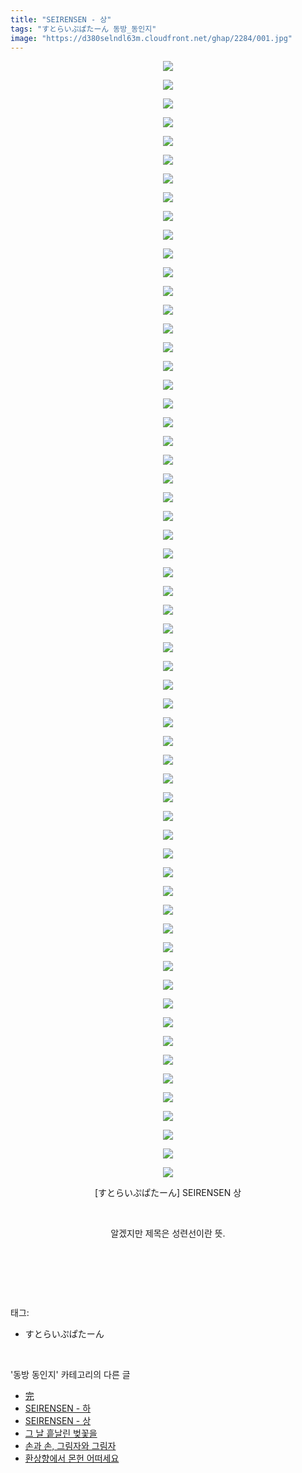 ```yaml
---
title: "SEIRENSEN - 상"
tags: "すとらいぷぱたーん 동방_동인지"
image: "https://d380selndl63m.cloudfront.net/ghap/2284/001.jpg"
---
```

<div class="article">
<p style="text-align: center; clear: none; float: none;"><img src="{{ site.imgserver5 }}/ghap/2284/001.jpg"/></p>
<p style="text-align: center; clear: none; float: none;"><img src="{{ site.imgserver5 }}/ghap/2284/002.jpg"/></p>
<p style="text-align: center; clear: none; float: none;"><img src="{{ site.imgserver5 }}/ghap/2284/003.jpg"/></p>
<p style="text-align: center; clear: none; float: none;"><img src="{{ site.imgserver5 }}/ghap/2284/004.jpg"/></p>
<p style="text-align: center; clear: none; float: none;"><img src="{{ site.imgserver5 }}/ghap/2284/005.jpg"/></p>
<p style="text-align: center; clear: none; float: none;"><img src="{{ site.imgserver5 }}/ghap/2284/006.jpg"/></p>
<p style="text-align: center; clear: none; float: none;"><img src="{{ site.imgserver5 }}/ghap/2284/007.jpg"/></p>
<p style="text-align: center; clear: none; float: none;"><img src="{{ site.imgserver5 }}/ghap/2284/008.jpg"/></p>
<p style="text-align: center; clear: none; float: none;"><img src="{{ site.imgserver5 }}/ghap/2284/009.jpg"/></p>
<p style="text-align: center; clear: none; float: none;"><img src="{{ site.imgserver5 }}/ghap/2284/010.jpg"/></p>
<p style="text-align: center; clear: none; float: none;"><img src="{{ site.imgserver5 }}/ghap/2284/011.jpg"/></p>
<p style="text-align: center; clear: none; float: none;"><img src="{{ site.imgserver5 }}/ghap/2284/012.jpg"/></p>
<p style="text-align: center; clear: none; float: none;"><img src="{{ site.imgserver5 }}/ghap/2284/013.jpg"/></p>
<p style="text-align: center; clear: none; float: none;"><img src="{{ site.imgserver5 }}/ghap/2284/014.jpg"/></p>
<p style="text-align: center; clear: none; float: none;"><img src="{{ site.imgserver5 }}/ghap/2284/015.jpg"/></p>
<p style="text-align: center; clear: none; float: none;"><img src="{{ site.imgserver5 }}/ghap/2284/016.jpg"/></p>
<p style="text-align: center; clear: none; float: none;"><img src="{{ site.imgserver5 }}/ghap/2284/017.jpg"/></p>
<p style="text-align: center; clear: none; float: none;"><img src="{{ site.imgserver5 }}/ghap/2284/018.jpg"/></p>
<p style="text-align: center; clear: none; float: none;"><img src="{{ site.imgserver5 }}/ghap/2284/019.jpg"/></p>
<p style="text-align: center; clear: none; float: none;"><img src="{{ site.imgserver5 }}/ghap/2284/020.jpg"/></p>
<p style="text-align: center; clear: none; float: none;"><img src="{{ site.imgserver5 }}/ghap/2284/021.jpg"/></p>
<p style="text-align: center; clear: none; float: none;"><img src="{{ site.imgserver5 }}/ghap/2284/022.jpg"/></p>
<p style="text-align: center; clear: none; float: none;"><img src="{{ site.imgserver5 }}/ghap/2284/023.jpg"/></p>
<p style="text-align: center; clear: none; float: none;"><img src="{{ site.imgserver5 }}/ghap/2284/024.jpg"/></p>
<p style="text-align: center; clear: none; float: none;"><img src="{{ site.imgserver5 }}/ghap/2284/025.jpg"/></p>
<p style="text-align: center; clear: none; float: none;"><img src="{{ site.imgserver5 }}/ghap/2284/026.jpg"/></p>
<p style="text-align: center; clear: none; float: none;"><img src="{{ site.imgserver5 }}/ghap/2284/027.jpg"/></p>
<p style="text-align: center; clear: none; float: none;"><img src="{{ site.imgserver5 }}/ghap/2284/028.jpg"/></p>
<p style="text-align: center; clear: none; float: none;"><img src="{{ site.imgserver5 }}/ghap/2284/029.jpg"/></p>
<p style="text-align: center; clear: none; float: none;"><img src="{{ site.imgserver5 }}/ghap/2284/030.jpg"/></p>
<p style="text-align: center; clear: none; float: none;"><img src="{{ site.imgserver5 }}/ghap/2284/031.jpg"/></p>
<p style="text-align: center; clear: none; float: none;"><img src="{{ site.imgserver5 }}/ghap/2284/032.jpg"/></p>
<p style="text-align: center; clear: none; float: none;"><img src="{{ site.imgserver5 }}/ghap/2284/033.jpg"/></p>
<p style="text-align: center; clear: none; float: none;"><img src="{{ site.imgserver5 }}/ghap/2284/034.jpg"/></p>
<p style="text-align: center; clear: none; float: none;"><img src="{{ site.imgserver5 }}/ghap/2284/035.jpg"/></p>
<p style="text-align: center; clear: none; float: none;"><img src="{{ site.imgserver5 }}/ghap/2284/036.jpg"/></p>
<p style="text-align: center; clear: none; float: none;"><img src="{{ site.imgserver5 }}/ghap/2284/037.jpg"/></p>
<p style="text-align: center; clear: none; float: none;"><img src="{{ site.imgserver5 }}/ghap/2284/038.jpg"/></p>
<p style="text-align: center; clear: none; float: none;"><img src="{{ site.imgserver5 }}/ghap/2284/039.jpg"/></p>
<p style="text-align: center; clear: none; float: none;"><img src="{{ site.imgserver5 }}/ghap/2284/040.jpg"/></p>
<p style="text-align: center; clear: none; float: none;"><img src="{{ site.imgserver5 }}/ghap/2284/041.jpg"/></p>
<p style="text-align: center; clear: none; float: none;"><img src="{{ site.imgserver5 }}/ghap/2284/042.jpg"/></p>
<p style="text-align: center; clear: none; float: none;"><img src="{{ site.imgserver5 }}/ghap/2284/043.jpg"/></p>
<p style="text-align: center; clear: none; float: none;"><img src="{{ site.imgserver5 }}/ghap/2284/044.jpg"/></p>
<p style="text-align: center; clear: none; float: none;"><img src="{{ site.imgserver5 }}/ghap/2284/045.jpg"/></p>
<p style="text-align: center; clear: none; float: none;"><img src="{{ site.imgserver5 }}/ghap/2284/046.jpg"/></p>
<p style="text-align: center; clear: none; float: none;"><img src="{{ site.imgserver5 }}/ghap/2284/047.jpg"/></p>
<p style="text-align: center; clear: none; float: none;"><img src="{{ site.imgserver5 }}/ghap/2284/048.jpg"/></p>
<p style="text-align: center; clear: none; float: none;"><img src="{{ site.imgserver5 }}/ghap/2284/049.jpg"/></p>
<p style="text-align: center; clear: none; float: none;"><img src="{{ site.imgserver5 }}/ghap/2284/050.jpg"/></p>
<p style="text-align: center; clear: none; float: none;"><img src="{{ site.imgserver5 }}/ghap/2284/051.jpg"/></p>
<p style="text-align: center; clear: none; float: none;"><img src="{{ site.imgserver5 }}/ghap/2284/052.jpg"/></p>
<p style="text-align: center; clear: none; float: none;"><img src="{{ site.imgserver5 }}/ghap/2284/053.jpg"/></p>
<p style="text-align: center; clear: none; float: none;"><img src="{{ site.imgserver5 }}/ghap/2284/054.jpg"/></p>
<p style="text-align: center; clear: none; float: none;"><img src="{{ site.imgserver5 }}/ghap/2284/055.jpg"/></p>
<p style="text-align: center; clear: none; float: none;"><img src="{{ site.imgserver5 }}/ghap/2284/056.jpg"/></p>
<p style="text-align: center; clear: none; float: none;"><img src="{{ site.imgserver5 }}/ghap/2284/057.jpg"/></p>
<p style="text-align: center; clear: none; float: none;"><img src="{{ site.imgserver5 }}/ghap/2284/058.jpg"/></p>
<p style="text-align: center; clear: none; float: none;"><img src="{{ site.imgserver5 }}/ghap/2284/059.jpg"/></p>
<p style="text-align: center; clear: none; float: none;"><img src="{{ site.imgserver5 }}/ghap/2284/060.jpg"/></p>
<p style="text-align: center; clear: none; float: none;">[すとらいぷぱたーん] SEIRENSEN 상</p>
<p style="text-align: center; clear: none; float: none;"><br/></p>
<p style="text-align: center; clear: none; float: none;">알겠지만 제목은 성련선이란 뜻.</p>
<p style="text-align: center; clear: none; float: none;"><br/></p>
<p><br/></p>
</div><br/>
<div class="tagTrail">
<p>태그: </p>
<ul>
<li>すとらいぷぱたーん</li>
</ul>
</div><br/>
<div class="another">
<p>'동방 동인지' 카테고리의 다른 글</p>
<ul>
<li><a href="/ghap_2286">完</a></li>
<li><a href="/ghap_2285">SEIRENSEN - 하</a></li>
<li><a href="/ghap_2284">SEIRENSEN - 상</a></li>
<li><a href="/ghap_2283">그 날 흩날린 벚꽃을</a></li>
<li><a href="/ghap_2282">손과 손, 그림자와 그림자</a></li>
<li><a href="/ghap_2279">환상향에서 몬헌 어떠세요</a></li>
</ul>
</div><br/>
<div class="cb_module cb_fluid">
<div class="cb_wrt cb_profile">
</div><!-- commentList close -->
</div><br/>

